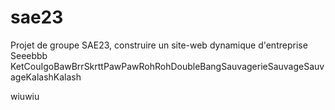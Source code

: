 # sae23
Projet de groupe SAE23, construire un site-web dynamique d'entreprise
Seeebbb
KetCouIgoBawBrrSkrttPawPawRohRohDoubleBangSauvagerieSauvageSauvageKalashKalash

wiuwiu
